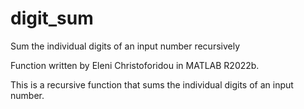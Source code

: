 # digit_sum
Sum the individual digits of an input number recursively

Function written by Eleni Christoforidou in MATLAB R2022b.

This is a recursive function that sums the individual digits of an input number.
